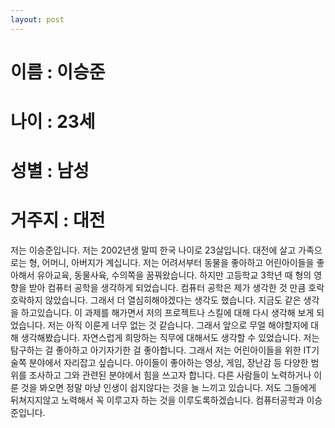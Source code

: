 ```yaml
---
layout: post
---
```

# 이름 : 이승준
# 나이 : 23세
# 성별 : 남성
# 거주지 : 대전

저는 이승준입니다. 저는 2002년생 말띠 한국 나이로 23살입니다. 대전에 살고 가족으로는 형, 어머니, 아버지가 계십니다.
저는 어려서부터 동물을 좋아하고 어린아이들을 좋아해서 유아교육, 동물사육, 수의쪽을 꿈꿔왔습니다. 하지만 고등학교 3학년 때 형의 영향을 받아 컴퓨터 공학을 생각하게 되었습니다. 컴퓨터 공학은 제가 생각한 것 만큼 호락호락하지 않았습니다. 그래서 더 열심히해야겠다는 생각도 했습니다. 지금도 같은 생각을 하고있습니다. 이 과제를 해가면서 저의 프로젝트나 스킬에 대해 다시 생각해 보게 되었습니다. 저는 아직 이룬게 너무 없는 것 같습니다. 그래서 앞으로 무얼 해야할지에 대해 생각해봤습니다. 자연스럽게 희망하는 직무에 대해서도 생각할 수 있었습니다. 저는 탐구하는 걸 좋아하고 아기자기한 걸 좋아합니다. 그래서 저는 어린아이들을 위한 IT기술쪽 분야에서 자리잡고 싶습니다. 아이들이 좋아하는 영상, 게임, 장난감 등 다양한 범위를 조사하고 그와 관련된 분야에서 힘을 쓰고자 합니다. 다른 사람들이 노력하거나 이룬 것을 봐오면 정말 마냥 인생이 쉽지않다는 것을 늘 느끼고 있습니다. 저도 그들에게 뒤쳐지지않고 노력해서 꼭 이루고자 하는 것을 이루도록하겠습니다. 컴퓨터공학과 이승준입니다.
